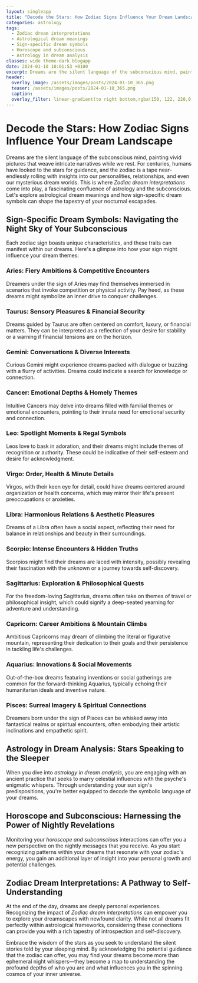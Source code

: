 ```yaml
---
layout: singleapp
title: "Decode the Stars: How Zodiac Signs Influence Your Dream Landscape"
categories: astrology
tags:
  - Zodiac dream interpretations
  - Astrological dream meanings
  - Sign-specific dream symbols
  - Horoscope and subconscious
  - Astrology in dream analysis
classes: wide theme-dark blogapp
date: 2024-01-10 10:01:53 +0100
excerpt: Dreams are the silent language of the subconscious mind, painting vivid pictures that weave intricate narratives while we rest.
header:
  overlay_image: /assets/images/posts/2024-01-10_365.png
  teaser: /assets/images/posts/2024-01-10_365.png
  caption: 
  overlay_filter: linear-gradient(to right bottom,rgba(150, 122, 220,0.8), rgba(255,245,208,0.5))
---
```

# Decode the Stars: How Zodiac Signs Influence Your Dream Landscape

Dreams are the silent language of the subconscious mind, painting vivid pictures that weave intricate narratives while we rest. For centuries, humans have looked to the stars for guidance, and the zodiac is a tape near-endlessly rolling with insights into our personalities, relationships, and even our mysterious dream worlds. This is where *Zodiac dream interpretations* come into play, a fascinating confluence of astrology and the subconscious. Let's explore astrological dream meanings and how sign-specific dream symbols can shape the tapestry of your nocturnal escapades.

## Sign-Specific Dream Symbols: Navigating the Night Sky of Your Subconscious

Each zodiac sign boasts unique characteristics, and these traits can manifest within our dreams. Here's a glimpse into how your sign might influence your dream themes:

### Aries: Fiery Ambitions & Competitive Encounters
Dreamers under the sign of Aries may find themselves immersed in scenarios that invoke competition or physical activity. Pay heed, as these dreams might symbolize an inner drive to conquer challenges.

### Taurus: Sensory Pleasures & Financial Security
Dreams guided by Taurus are often centered on comfort, luxury, or financial matters. They can be interpreted as a reflection of your desire for stability or a warning if financial tensions are on the horizon.

### Gemini: Conversations & Diverse Interests
Curious Gemini might experience dreams packed with dialogue or buzzing with a flurry of activities. Dreams could indicate a search for knowledge or connection.

### Cancer: Emotional Depths & Homely Themes
Intuitive Cancers may delve into dreams filled with familial themes or emotional encounters, pointing to their innate need for emotional security and connection.

### Leo: Spotlight Moments & Regal Symbols
Leos love to bask in adoration, and their dreams might include themes of recognition or authority. These could be indicative of their self-esteem and desire for acknowledgment.

### Virgo: Order, Health & Minute Details
Virgos, with their keen eye for detail, could have dreams centered around organization or health concerns, which may mirror their life's present preoccupations or anxieties.

### Libra: Harmonious Relations & Aesthetic Pleasures
Dreams of a Libra often have a social aspect, reflecting their need for balance in relationships and beauty in their surroundings.

### Scorpio: Intense Encounters & Hidden Truths
Scorpios might find their dreams are laced with intensity, possibly revealing their fascination with the unknown or a journey towards self-discovery.

### Sagittarius: Exploration & Philosophical Quests
For the freedom-loving Sagittarius, dreams often take on themes of travel or philosophical insight, which could signify a deep-seated yearning for adventure and understanding.

### Capricorn: Career Ambitions & Mountain Climbs
Ambitious Capricorns may dream of climbing the literal or figurative mountain, representing their dedication to their goals and their persistence in tackling life's challenges.

### Aquarius: Innovations & Social Movements
Out-of-the-box dreams featuring inventions or social gatherings are common for the forward-thinking Aquarius, typically echoing their humanitarian ideals and inventive nature.

### Pisces: Surreal Imagery & Spiritual Connections
Dreamers born under the sign of Pisces can be whisked away into fantastical realms or spiritual encounters, often embodying their artistic inclinations and empathetic spirit.

## Astrology in Dream Analysis: Stars Speaking to the Sleeper

When you dive into *astrology in dream analysis*, you are engaging with an ancient practice that seeks to marry celestial influences with the psyche's enigmatic whispers. Through understanding your sun sign's predispositions, you're better equipped to decode the symbolic language of your dreams.

## Horoscope and Subconscious: Harnessing the Power of Nightly Revelations

Monitoring your *horoscope and subconscious* interactions can offer you a new perspective on the nightly messages that you receive. As you start recognizing patterns within your dreams that resonate with your zodiac's energy, you gain an additional layer of insight into your personal growth and potential challenges.

## Zodiac Dream Interpretations: A Pathway to Self-Understanding

At the end of the day, dreams are deeply personal experiences. Recognizing the impact of *Zodiac dream interpretations* can empower you to explore your dreamscapes with newfound clarity. While not all dreams fit perfectly within astrological frameworks, considering these connections can provide you with a rich tapestry of introspection and self-discovery.

Embrace the wisdom of the stars as you seek to understand the silent stories told by your sleeping mind. By acknowledging the potential guidance that the zodiac can offer, you may find your dreams become more than ephemeral night whispers—they become a map to understanding the profound depths of who you are and what influences you in the spinning cosmos of your inner universe.